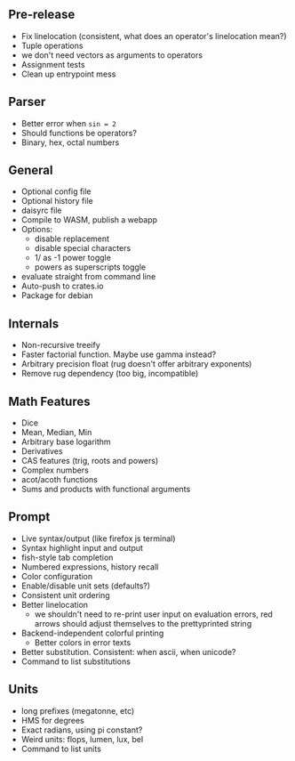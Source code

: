 ## Pre-release
 - Fix linelocation (consistent, what does an operator's linelocation mean?)
 - Tuple operations
 - we don't need vectors as arguments to operators
 - Assignment tests
 - Clean up entrypoint mess

## Parser
 - Better error when `sin = 2`
 - Should functions be operators?
 - Binary, hex, octal numbers


## General
 - Optional config file
 - Optional history file
 - daisyrc file
 - Compile to WASM, publish a webapp
 - Options:
   - disable replacement
   - disable special characters
   - 1/ as -1 power toggle
   - powers as superscripts toggle
 - evaluate straight from command line
 - Auto-push to crates.io
 - Package for debian



## Internals
 - Non-recursive treeify
 - Faster factorial function. Maybe use gamma instead?
 - Arbitrary precision float (rug doesn't offer arbitrary exponents)
 - Remove rug dependency (too big, incompatible)

## Math Features
 - Dice
 - Mean, Median, Min
 - Arbitrary base logarithm
 - Derivatives
 - CAS features (trig, roots and powers)
 - Complex numbers
 - acot/acoth functions
 - Sums and products with functional arguments

## Prompt
 - Live syntax/output (like firefox js terminal)
 - Syntax highlight input and output
 - fish-style tab completion
 - Numbered expressions, history recall
 - Color configuration
 - Enable/disable unit sets (defaults?)
 - Consistent unit ordering
 - Better linelocation
   - we shouldn't need to re-print user input on evaluation errors, red arrows should adjust themselves to the prettyprinted string
 - Backend-independent colorful printing
   - Better colors in error texts
 - Better substitution. Consistent: when ascii, when unicode?
 - Command to list substitutions

## Units
 - long prefixes (megatonne, etc)
 - HMS for degrees
 - Exact radians, using pi constant?
 - Weird units: flops, lumen, lux, bel
 - Command to list units